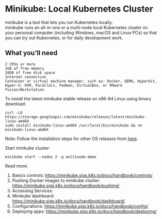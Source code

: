 <h1> Minikube: Local Kubernetes Cluster</h1>

minikube is a tool that lets you run Kubernetes locally. <br>
minikube runs an all-in-one or a multi-node local Kubernetes cluster on your personal computer (including Windows, macOS and Linux PCs) so that you can try out Kubernetes, or for daily development work.

## What you’ll need
```
2 CPUs or more
2GB of free memory
20GB of free disk space
Internet connection
Container or virtual machine manager, such as: Docker, QEMU, Hyperkit, Hyper-V, KVM, Parallels, Podman, VirtualBox, or VMware Fusion/Workstation
 ```


To install the latest minikube stable release on x86-64 Linux using binary download:
```
curl -LO https://storage.googleapis.com/minikube/releases/latest/minikube-linux-amd64
sudo install minikube-linux-amd64 /usr/local/bin/minikube && rm minikube-linux-amd64
```

Note: Follow the installation steps for other OS releases from [here](https://minikube.sigs.k8s.io/docs/start/?arch=%2Fmacos%2Fx86-64%2Fstable%2Fbinary+download).


Start minikube cluster:
```
minikube start --nodes 2 -p multinode-demo
```

Read more:
1. Basics controls: https://minikube.sigs.k8s.io/docs/handbook/controls/
2. Pushing Docker images to minikube cluster: https://minikube.sigs.k8s.io/docs/handbook/pushing/
3. Accessing Services:
4. Minikube dashboard: https://minikube.sigs.k8s.io/docs/handbook/dashboard/
5. Configurations: https://minikube.sigs.k8s.io/docs/handbook/config/
6. Deploying apps: https://minikube.sigs.k8s.io/docs/handbook/deploying/

